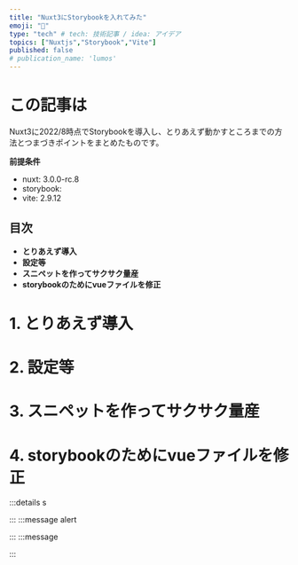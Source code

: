 ```yaml
---
title: "Nuxt3にStorybookを入れてみた"
emoji: "🐙"
type: "tech" # tech: 技術記事 / idea: アイデア
topics: ["Nuxtjs","Storybook","Vite"]
published: false
# publication_name: 'lumos'
---
```


# この記事は
Nuxt3に2022/8時点でStorybookを導入し、とりあえず動かすところまでの方法とつまづきポイントをまとめたものです。

**前提条件**
- nuxt: 3.0.0-rc.8
- storybook: 
- vite: 2.9.12

## 目次
- **とりあえず導入**
- **設定等**
- **スニペットを作ってサクサク量産**
- **storybookのためにvueファイルを修正**


# 1. とりあえず導入
# 2. 設定等
# 3. スニペットを作ってサクサク量産
# 4. storybookのためにvueファイルを修正




:::details s

:::
:::message alert

:::
:::message

:::